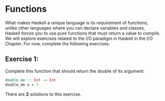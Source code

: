 # Functions

What makes Haskell a unique language is its requirement of functions; unlike other languages where you can declare variables and classes, Haskell forces you to use pure functions that must return a value to compile. We will explore exercises related to the I/O paradigm in Haskell in the I/O Chapter. For now, complete the following exercises.

## Exercise 1:
Complete this function that should return the double of its argument:
```haskell
double_me :: Int -> Int
double_me x = ?
```
There are **2** solutions to this exercise.
